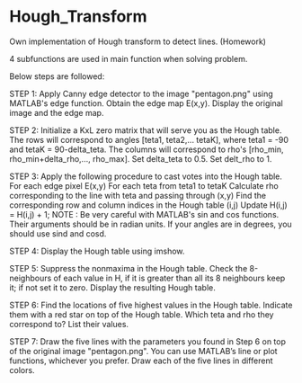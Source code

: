 # Hough_Transform
Own implementation of Hough transform to detect lines.
(Homework)

4 subfunctions are used in main function when solving problem.

Below steps are followed:

STEP 1: Apply Canny edge detector to the image "pentagon.png" using MATLAB's edge function.
Obtain the edge map E(x,y). Display the original image and the edge map.

STEP 2: Initialize a KxL zero matrix that will serve you as the Hough table. The rows will
correspond to angles [teta1, teta2,... tetaK], where teta1 = -90 and tetaK = 90-delta_teta. The
columns will correspond to rho's [rho_min, rho_min+delta_rho,..., rho_max].
Set delta_teta to 0.5.
Set delt_rho to 1.

STEP 3: Apply the following procedure to cast votes into the Hough table.
For each edge pixel E(x,y)
For each teta from teta1 to tetaK
Calculate rho corresponding to the line with teta and passing through (x,y)
Find the corresponding row and column indices in the Hough table (i,j)
Update H(i,j) = H(i,j) + 1;
NOTE : Be very careful with MATLAB's sin and cos functions. Their arguments should be in
radian units. If your angles are in degrees, you should use sind and cosd.

STEP 4: Display the Hough table using imshow.

STEP 5: Suppress the nonmaxima in the Hough table. Check the 8-neighbours of each value in H,
if it is greater than all its 8 neighbours keep it; if not set it to zero. Display the resulting Hough
table.

STEP 6: Find the locations of five highest values in the Hough table. Indicate them with a red star
on top of the Hough table. Which teta and rho they correspond to? List their values.

STEP 7: Draw the five lines with the parameters you found in Step 6 on top of the original image
"pentagon.png". You can use MATLAB’s line or plot functions, whichever you prefer. Draw
each of the five lines in different colors.
